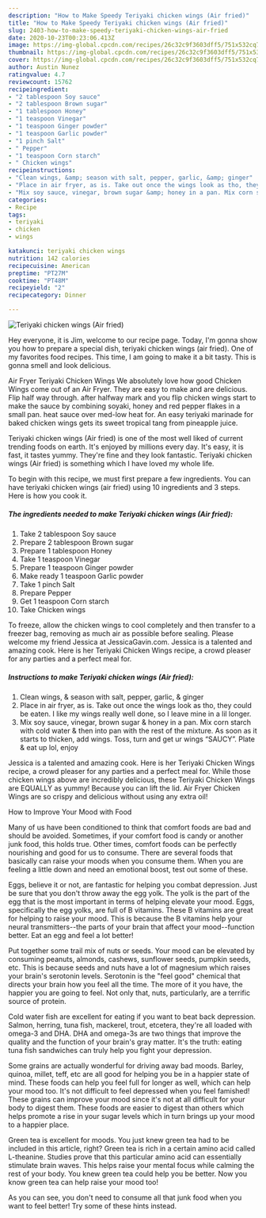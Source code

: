 ```yaml
---
description: "How to Make Speedy Teriyaki chicken wings (Air fried)"
title: "How to Make Speedy Teriyaki chicken wings (Air fried)"
slug: 2403-how-to-make-speedy-teriyaki-chicken-wings-air-fried
date: 2020-10-23T00:23:06.413Z
image: https://img-global.cpcdn.com/recipes/26c32c9f3603dff5/751x532cq70/teriyaki-chicken-wings-air-fried-recipe-main-photo.jpg
thumbnail: https://img-global.cpcdn.com/recipes/26c32c9f3603dff5/751x532cq70/teriyaki-chicken-wings-air-fried-recipe-main-photo.jpg
cover: https://img-global.cpcdn.com/recipes/26c32c9f3603dff5/751x532cq70/teriyaki-chicken-wings-air-fried-recipe-main-photo.jpg
author: Austin Nunez
ratingvalue: 4.7
reviewcount: 15762
recipeingredient:
- "2 tablespoon Soy sauce"
- "2 tablespoon Brown sugar"
- "1 tablespoon Honey"
- "1 teaspoon Vinegar"
- "1 teaspoon Ginger powder"
- "1 teaspoon Garlic powder"
- "1 pinch Salt"
- " Pepper"
- "1 teaspoon Corn starch"
- " Chicken wings"
recipeinstructions:
- "Clean wings, &amp; season with salt, pepper, garlic, &amp; ginger"
- "Place in air fryer, as is. Take out once the wings look as tho, they could be eaten. I like my wings really well done, so I leave mine in a lil longer."
- "Mix soy sauce, vinegar, brown sugar &amp; honey in a pan. Mix corn starch with cold water &amp; then into pan with the rest of the mixture. As soon as it starts to thicken, add wings. Toss, turn and get ur wings “SAUCY”. Plate &amp; eat up lol, enjoy"
categories:
- Recipe
tags:
- teriyaki
- chicken
- wings

katakunci: teriyaki chicken wings 
nutrition: 142 calories
recipecuisine: American
preptime: "PT27M"
cooktime: "PT48M"
recipeyield: "2"
recipecategory: Dinner

---
```



![Teriyaki chicken wings (Air fried)](https://img-global.cpcdn.com/recipes/26c32c9f3603dff5/751x532cq70/teriyaki-chicken-wings-air-fried-recipe-main-photo.jpg)

Hey everyone, it is Jim, welcome to our recipe page. Today, I'm gonna show you how to prepare a special dish, teriyaki chicken wings (air fried). One of my favorites food recipes. This time, I am going to make it a bit tasty. This is gonna smell and look delicious.

Air Fryer Teriyaki Chicken Wings We absolutely love how good Chicken Wings come out of an Air Fryer. They are easy to make and are delicious. Flip half way through. after halfway mark and you flip chicken wings start to make the sauce by combining soyaki, honey and red pepper flakes in a small pan. heat sauce over med-low heat for. An easy teriyaki marinade for baked chicken wings gets its sweet tropical tang from pineapple juice.

Teriyaki chicken wings (Air fried) is one of the most well liked of current trending foods on earth. It's enjoyed by millions every day. It's easy, it is fast, it tastes yummy. They're fine and they look fantastic. Teriyaki chicken wings (Air fried) is something which I have loved my whole life.


To begin with this recipe, we must first prepare a few ingredients. You can have teriyaki chicken wings (air fried) using 10 ingredients and 3 steps. Here is how you cook it.

<!--inarticleads1-->

##### The ingredients needed to make Teriyaki chicken wings (Air fried):

1. Take 2 tablespoon Soy sauce
1. Prepare 2 tablespoon Brown sugar
1. Prepare 1 tablespoon Honey
1. Take 1 teaspoon Vinegar
1. Prepare 1 teaspoon Ginger powder
1. Make ready 1 teaspoon Garlic powder
1. Take 1 pinch Salt
1. Prepare  Pepper
1. Get 1 teaspoon Corn starch
1. Take  Chicken wings


To freeze, allow the chicken wings to cool completely and then transfer to a freezer bag, removing as much air as possible before sealing. Please welcome my friend Jessica at JessicaGavin.com. Jessica is a talented and amazing cook. Here is her Teriyaki Chicken Wings recipe, a crowd pleaser for any parties and a perfect meal for. 

<!--inarticleads2-->

##### Instructions to make Teriyaki chicken wings (Air fried):

1. Clean wings, &amp; season with salt, pepper, garlic, &amp; ginger
1. Place in air fryer, as is. Take out once the wings look as tho, they could be eaten. I like my wings really well done, so I leave mine in a lil longer.
1. Mix soy sauce, vinegar, brown sugar &amp; honey in a pan. Mix corn starch with cold water &amp; then into pan with the rest of the mixture. As soon as it starts to thicken, add wings. Toss, turn and get ur wings “SAUCY”. Plate &amp; eat up lol, enjoy


Jessica is a talented and amazing cook. Here is her Teriyaki Chicken Wings recipe, a crowd pleaser for any parties and a perfect meal for. While those chicken wings above are incredibly delicious, these Teriyaki Chicken Wings are EQUALLY as yummy! Because you can lift the lid. Air Fryer Chicken Wings are so crispy and delicious without using any extra oil! 

How to Improve Your Mood with Food


Many of us have been conditioned to think that comfort foods are bad and should be avoided. Sometimes, if your comfort food is candy or another junk food, this holds true. Other times, comfort foods can be perfectly nourishing and good for us to consume. There are several foods that basically can raise your moods when you consume them. When you are feeling a little down and need an emotional boost, test out some of these.

Eggs, believe it or not, are fantastic for helping you combat depression. Just be sure that you don't throw away the egg yolk. The yolk is the part of the egg that is the most important in terms of helping elevate your mood. Eggs, specifically the egg yolks, are full of B vitamins. These B vitamins are great for helping to raise your mood. This is because the B vitamins help your neural transmitters--the parts of your brain that affect your mood--function better. Eat an egg and feel a lot better!

Put together some trail mix of nuts or seeds. Your mood can be elevated by consuming peanuts, almonds, cashews, sunflower seeds, pumpkin seeds, etc. This is because seeds and nuts have a lot of magnesium which raises your brain's serotonin levels. Serotonin is the "feel good" chemical that directs your brain how you feel all the time. The more of it you have, the happier you are going to feel. Not only that, nuts, particularly, are a terrific source of protein.

Cold water fish are excellent for eating if you want to beat back depression. Salmon, herring, tuna fish, mackerel, trout, etcetera, they're all loaded with omega-3 and DHA. DHA and omega-3s are two things that improve the quality and the function of your brain's gray matter. It's the truth: eating tuna fish sandwiches can truly help you fight your depression. 

Some grains are actually wonderful for driving away bad moods. Barley, quinoa, millet, teff, etc are all good for helping you be in a happier state of mind. These foods can help you feel full for longer as well, which can help your mood too. It's not difficult to feel depressed when you feel famished! These grains can improve your mood since it's not at all difficult for your body to digest them. These foods are easier to digest than others which helps promote a rise in your sugar levels which in turn brings up your mood to a happier place.

Green tea is excellent for moods. You just knew green tea had to be included in this article, right? Green tea is rich in a certain amino acid called L-theanine. Studies prove that this particular amino acid can essentially stimulate brain waves. This helps raise your mental focus while calming the rest of your body. You knew green tea could help you be better. Now you know green tea can help raise your mood too!

As you can see, you don't need to consume all that junk food when you want to feel better! Try  some  of  these  hints  instead.

